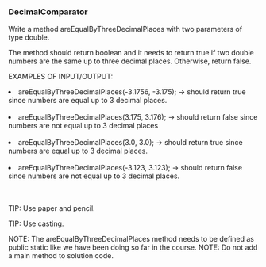 <h3>DecimalComparator</h3>
Write a method areEqualByThreeDecimalPlaces with two parameters of type double.

The method should return boolean and it needs to return true if two double numbers are the same up to three decimal places. Otherwise, return false.



EXAMPLES OF INPUT/OUTPUT:

<li>areEqualByThreeDecimalPlaces(-3.1756, -3.175); → should return true since numbers are equal up to 3 decimal places.</li><br>

<li>areEqualByThreeDecimalPlaces(3.175, 3.176); → should return false since numbers are not equal up to 3 decimal places</li><br>

<li>areEqualByThreeDecimalPlaces(3.0, 3.0); → should return true since numbers are equal up to 3 decimal places.</li><br>

<li>areEqualByThreeDecimalPlaces(-3.123, 3.123); → should return false since numbers are not equal up to 3 decimal places.</li><br>
<br>

TIP: Use paper and pencil.

TIP: Use casting.

NOTE: The areEqualByThreeDecimalPlaces method  needs to be defined as public static ​like we have been doing so far in the course.
NOTE: Do not add a  main method to solution code.

